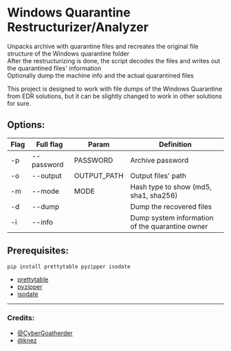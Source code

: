 # Windows Quarantine Restructurizer/Analyzer
Unpacks archive with quarantine files and recreates the original file structure of the Windows quarantine folder  
After the restructurizing is done, the script decodes the files and writes out the quarantined files' information  
Optionally dump the machine info and the actual quarantined files  

This project is designed to work with file dumps of the Windows Quarantine from EDR solutions, 
but it can be slightly changed to work in other solutions for sure.

## Options:
Flag | Full flag | Param | Definition
--- | --- | --- | --- 
-p | --password | PASSWORD | Archive password
-o | --output | OUTPUT_PATH | Output files' path
-m | --mode | MODE |  Hash type to show (md5, sha1, sha256)
-d | --dump | | Dump the recovered files
-i | --info | | Dump system information of the quarantine owner

## Prerequisites:
`pip install prettytable pyzipper isodate`
* [prettytable](https://pypi.org/project/prettytable)
* [pyzipper](https://pypi.org/project/pyzipper)
* [isodate](https://pypi.org/project/isodate)  

---
### Credits:
* [@CyberGoatherder](https://github.com/CyberGoatherder/WinDefReleaser)
* [@knez](https://github.com/knez/defender-dump)
